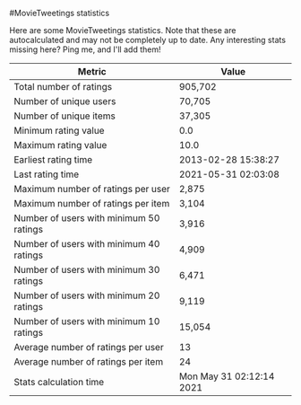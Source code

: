 #MovieTweetings statistics

Here are some MovieTweetings statistics. Note that these are autocalculated and may not be completely up to date. Any interesting stats missing here? Ping me, and I'll add them!

Metric | Value
--- | ---
Total number of ratings                 | 905,702
Number of unique users                  | 70,705
Number of unique items                  | 37,305
Minimum rating value                    | 0.0
Maximum rating value                    | 10.0
Earliest rating time                    | 2013-02-28 15:38:27
Last rating time                        | 2021-05-31 02:03:08
Maximum number of ratings per user      | 2,875
Maximum number of ratings per item      | 3,104
Number of users with minimum 50 ratings | 3,916
Number of users with minimum 40 ratings | 4,909
Number of users with minimum 30 ratings | 6,471
Number of users with minimum 20 ratings | 9,119
Number of users with minimum 10 ratings | 15,054
Average number of ratings per user      | 13
Average number of ratings per item      | 24
Stats calculation time                  | Mon May 31 02:12:14 2021

